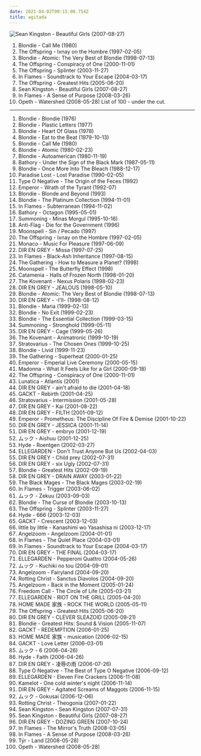 ```yaml
---
date: 2021-04-02T00:15:00.754Z
title: agitada
---
```

![Sean Kingston - Beautiful Girls (2007-08-27)](http://coverartarchive.org/release/9658d72b-d282-4666-b10d-8b9743e23d43/10791299088-500.jpg "Sean Kingston - Beautiful Girls (2007-08-27)")
1. <span title="#alternative #post_punk #post_punk #agitada">Blondie - Call Me (1980)</span>
2. <span title="#punk_rock">The Offspring - Ixnay on the Hombre (1997-02-05)</span>
3. <span title="#western #all #agitada">Blondie - Atomic: The Very Best of Blondie (1998-07-13)</span>
4. <span title="#punk_rock #punk">The Offspring - Conspiracy of One (2000-11-01)</span>
5. <span title="#punk_rock">The Offspring - Splinter (2003-11-27)</span>
6. <span title="#melodic_death_metal">In Flames - Soundtrack to Your Escape (2004-03-17)</span>
7. <span title="#punk_rock">The Offspring - Greatest Hits (2005-06-20)</span>
8. <span title="#beautiful_girls #agitada">Sean Kingston - Beautiful Girls (2007-08-27)</span>
9. <span title="#melodic_death_metal">In Flames - A Sense of Purpose (2008-03-26)</span>
10. <span title="#progressive_metal #progressive_death_metal">Opeth - Watershed (2008-05-28)</span>
List of 100 - under the cut.
<!-- more -->
-----
1. <span title="#1976 #new_wave #female_vocalists #rock #70_s">Blondie - Blondie (1976)</span>
2. <span title="#new_wave #70_s">Blondie - Plastic Letters (1977)</span>
3. <span title="#pop #new_wave #cardigans #gomorrans #missing_teens #agitada #loved_by_hottybotty">Blondie - Heart Of Glass (1978)</span>
4. <span title="#new_wave #1979 #70_s">Blondie - Eat to the Beat (1979-10-13)</span>
5. <span title="#alternative #post_punk #post_punk #agitada">Blondie - Call Me (1980)</span>
6. <span title="#rock_n_roll #clem_burke_drums #agitada">Blondie - Atomic (1980-02-23)</span>
7. <span title="#1980 #80_s #rock #new_wave">Blondie - Autoamerican (1980-11-19)</span>
8. <span title="#black_metal">Bathory - Under the Sign of the Black Mark (1987-05-11)</span>
9. <span title="#80_s">Blondie - Once More Into The Bleach (1988-12-17)</span>
10. <span title="#doom_metal #death_doom_metal #death_metal">Paradise Lost - Lost Paradise (1990-02-05)</span>
11. <span title="#gothic_metal">Type O Negative - The Origin of the Feces (1992)</span>
12. <span title="#black_metal">Emperor - Wrath of the Tyrant (1992-07)</span>
13. <span title="#classic_rock #80_s #sparks #kraftwerk #james_call #top_cd #spooj #missing_teens #rock_and_roll_party #agitada">Blondie - Blonde and Beyond (1993)</span>
14. <span title="#classic_rock #post_punk">Blondie - The Platinum Collection (1994-11-01)</span>
15. <span title="#melodic_death_metal">In Flames - Subterranean (1994-11-02)</span>
16. <span title="#thrash_metal">Bathory - Octagon (1995-05-01)</span>
17. <span title="#atmospheric_black_metal #epic_black_metal #black_metal">Summoning - Minas Morgul (1995-10-16)</span>
18. <span title="#punk #punk_rock">Anti-Flag - Die for the Government (1996)</span>
19. <span title="#gothic_metal">Moonspell - Sin / Pecado (1997)</span>
20. <span title="#punk_rock">The Offspring - Ixnay on the Hombre (1997-02-05)</span>
21. <span title="#1997 #90_s">Monaco - Music For Pleasure (1997-06-09)</span>
22. <span title="#j_rock">DIR EN GREY - Missa (1997-07-25)</span>
23. <span title="#melodic_death_metal">In Flames - Black-Ash Inheritance (1997-08-15)</span>
24. <span title="#progressive_rock #atmospheric_rock #alternative_rock">The Gathering - How to Measure a Planet? (1998)</span>
25. <span title="#gothic_metal">Moonspell - The Butterfly Effect (1998)</span>
26. <span title="#melodic_black_metal #black_metal">Catamenia - Halls of Frozen North (1998-01-20)</span>
27. <span title="#black_metal #melodic_black_metal #symphonic_black_metal">The Kovenant - Nexus Polaris (1998-02-23)</span>
28. <span title="#metal #visual_kei #jrock #j_indie #j_metal #vk #valkyreiex_power #agitada #scryed_edward_tracks_power">DIR EN GREY - JEALOUS (1998-05-10)</span>
29. <span title="#western #all #agitada">Blondie - Atomic: The Very Best of Blondie (1998-07-13)</span>
30. <span title="#metal #visual_kei #jrock #j_indie #j_metal #dir_en_grey #vk #valkyreiex_power #agitada #scryed_edward_tracks_power">DIR EN GREY - -I'll- (1998-08-12)</span>
31. <span title="#rock">Blondie - Maria (1999-02-13)</span>
32. <span title="#rock #90_s">Blondie - No Exit (1999-02-23)</span>
33. <span title="#rock #female_vocalists #agitada">Blondie - The Essential Collection (1999-03-15)</span>
34. <span title="#atmospheric_black_metal #epic_black_metal">Summoning - Stronghold (1999-05-11)</span>
35. <span title="#metal #single #visual_kei #jrock #j_indie #cage #j_metal #vk #valkyreiex_power #agitada #scryed_edward_tracks_power">DIR EN GREY - Cage (1999-05-26)</span>
36. <span title="#industrial_metal">The Kovenant - Animatronic (1999-10-19)</span>
37. <span title="#power_metal">Stratovarius - The Chosen Ones (1999-10-25)</span>
38. <span title="#live">Blondie - Livid (1999-11-23)</span>
39. <span title="#alternative_rock #progressive_rock">The Gathering - Superheat (2000-01-25)</span>
40. <span title="#black_metal">Emperor - Emperial Live Ceremony (2000-05-15)</span>
41. <span title="#pop">Madonna - What It Feels Like for a Girl (2000-09-18)</span>
42. <span title="#punk_rock #punk">The Offspring - Conspiracy of One (2000-11-01)</span>
43. <span title="#gothic_metal #symphonic_metal">Lunatica - Atlantis (2001)</span>
44. <span title="#japanese">DIR EN GREY - ain't afraid to die (2001-04-18)</span>
45. <span title="#j_rock #japanese">GACKT - Rebirth (2001-04-25)</span>
46. <span title="#power_metal">Stratovarius - Intermission (2001-05-28)</span>
47. <span title="#electronic">DIR EN GREY - Kai (2001-08-22)</span>
48. <span title="#valkyreiex_power #agitada #scryed_edward_tracks_power">DIR EN GREY - FILTH (2001-09-12)</span>
49. <span title="#black_metal #symphonic_black_metal #progressive_black_metal">Emperor - Prometheus: The Discipline Of Fire & Demise (2001-10-22)</span>
50. <span title="#jrock #jessica #jmetal #dir_en_grey #valkyreiex_power #agitada #scryed_edward_tracks_power">DIR EN GREY - JESSICA (2001-11-14)</span>
51. <span title="#metal #visual_kei #jrock #j_indie #j_metal #vk #valkyreiex_power #agitada #scryed_edward_tracks_power">DIR EN GREY - embryo (2001-12-19)</span>
52. <span title="#mucc #agitada">ムック - Aishuu (2001-12-25)</span>
53. <span title="#hyde">Hyde - Roentgen (2002-03-27)</span>
54. <span title="#rock #j_rock #agitada">ELLEGARDEN - Don't Trust Anyone But Us (2002-04-03)</span>
55. <span title="#valkyreiex_power #agitada #scryed_edward_tracks_power">DIR EN GREY - Child prey (2002-07-31)</span>
56. <span title="#dir_en_grey #metal #japanese #j_rock">DIR EN GREY - six Ugly (2002-07-31)</span>
57. <span title="#pop #rock #female_vocalists">Blondie - Greatest Hits (2002-09-19)</span>
58. <span title="#nu_metal #jrock #dir_en_grey #valkyreiex_power #agitada #scryed_edward_tracks_power">DIR EN GREY - DRAIN AWAY (2003-01-22)</span>
59. <span title="#instrumental #progressive_metal #final_fantasy">The Black Mages - The Black Mages (2003-02-19)</span>
60. <span title="#melodic_death_metal">In Flames - Trigger (2003-06-02)</span>
61. <span title="#j_rock">ムック - Zekuu (2003-09-03)</span>
62. <span title="#2003 #blondie">Blondie - The Curse of Blondie (2003-10-13)</span>
63. <span title="#punk_rock">The Offspring - Splinter (2003-11-27)</span>
64. <span title="#j_rock #japanese #hyde">Hyde - 666 (2003-12-03)</span>
65. <span title="#j_rock">GACKT - Crescent (2003-12-03)</span>
66. <span title="#j_rock #j_pop #i_love_this #agitada">little by little - Kanashimi wo Yasashisa ni (2003-12-17)</span>
67. <span title="#ambient #ethereal #darkwave #female_vocalists">Angelzoom - Angelzoom (2004-01-01)</span>
68. <span title="#agitada #bestes_design #albums_checked">In Flames - The Quiet Place (2004-03-01)</span>
69. <span title="#melodic_death_metal">In Flames - Soundtrack to Your Escape (2004-03-17)</span>
70. <span title="#2004 #j_rock #dir_en_grey">DIR EN GREY - THE FINAL (2004-03-17)</span>
71. <span title="#ellegarden_pepperoni_quattro #j_rock">ELLEGARDEN - Pepperoni Quattro (2004-05-26)</span>
72. <span title="#j_rock #mucc #scryed_edward_tracks_power">ムック - Kuchiki no tou (2004-09-01)</span>
73. <span title="#789 #female_vocalists #darkwave #love_the_cover_art #agitada #angelzoom">Angelzoom - Fairyland (2004-09-20)</span>
74. <span title="#black_metal">Rotting Christ - Sanctus Diavolos (2004-09-20)</span>
75. <span title="#gothic #darkwave #agitada #angelzoom">Angelzoom - Back in the Moment (2005-01-24)</span>
76. <span title="#power_metal">Freedom Call - The Circle of Life (2005-03-21)</span>
77. <span title="#pop_punk">ELLEGARDEN - RIOT ON THE GRILL (2005-04-20)</span>
78. <span title="#japanese #j_pop #agitada">HOME MADE 家族 - ROCK THE WORLD (2005-05-11)</span>
79. <span title="#punk_rock">The Offspring - Greatest Hits (2005-06-20)</span>
80. <span title="#metalcore #valkyreiex_power #taste_of_chaos #agitada #scryed_edward_tracks_power">DIR EN GREY - CLEVER SLEAZOID (2005-09-21)</span>
81. <span title="#new_wave">Blondie - Greatest Hits: Sound & Vision (2005-11-07)</span>
82. <span title="#j_rock #japanese">GACKT - REDEMPTION (2006-01-25)</span>
83. <span title="#j_rock #j_pop #j_urban #agitada">HOME MADE 家族 - musication (2006-02-15)</span>
84. <span title="#japanese">GACKT - Love Letter (2006-03-01)</span>
85. <span title="#j_rock #scryed_edward_tracks_power">ムック - 6 (2006-04-26)</span>
86. <span title="#j_rock">Hyde - Faith (2006-04-26)</span>
87. <span title="#metal #visual_kei #jrock #j_indie #j_metal #vk #valkyreiex_power #agitada #scryed_edward_tracks_power">DIR EN GREY - 凌辱の雨 (2006-07-26)</span>
88. <span title="#gothic_metal">Type O Negative - The Best of Type O Negative (2006-09-12)</span>
89. <span title="#rock #japanese #j_rock">ELLEGARDEN - Eleven Fire Crackers (2006-11-08)</span>
90. <span title="#live #symphonic_metal #power_metal">Kamelot - One cold winter's night (2006-11-14)</span>
91. <span title="#metalcore #metal #valkyreiex_power #agitada #scryed_edward_tracks_power">DIR EN GREY - Agitated Screams of Maggots (2006-11-15)</span>
92. <span title="#j_rock #agitada">ムック - Gokusai (2006-12-06)</span>
93. <span title="#black_metal #melodic_black_metal">Rotting Christ - Theogonia (2007-01-22)</span>
94. <span title="#rnb #hip_hop #sean_kingston">Sean Kingston - Sean Kingston (2007-07-31)</span>
95. <span title="#beautiful_girls #agitada">Sean Kingston - Beautiful Girls (2007-08-27)</span>
96. <span title="#alternative_metal">DIR EN GREY - DOZING GREEN (2007-10-24)</span>
97. <span title="#melodic_death_metal">In Flames - The Mirror's Truth (2008-03-05)</span>
98. <span title="#melodic_death_metal">In Flames - A Sense of Purpose (2008-03-26)</span>
99. <span title="#viking_metal #metal #folk_metal">Týr - Land (2008-05-28)</span>
100. <span title="#progressive_metal #progressive_death_metal">Opeth - Watershed (2008-05-28)</span>
